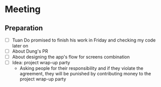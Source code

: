 # Meeting

## Preparation

- [ ] Tuan Do promised to finish his work in Friday and checking my code later on
- [ ] About Dung's PR
- [ ] About designing the app's flow for screens combination
- [ ] Idea: project wrap-up party
  - Asking people for their responsibility and if they violate the agreement, they will be punished by contributing money to the project wrap-up party
